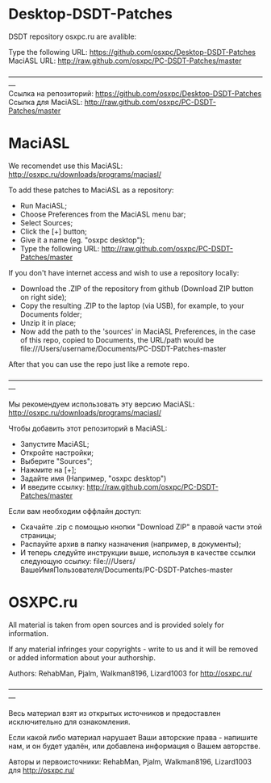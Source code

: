 # Desktop-DSDT-Patches
DSDT repository osxpc.ru are avalible:

Type the following URL: https://github.com/osxpc/Desktop-DSDT-Patches  
MaciASL URL:            http://raw.github.com/osxpc/PC-DSDT-Patches/master   
 
––––––––––––––––––––––––––––––––––––––––––––––––––––––––––––––––––––––––––   
Ссылка на репозиторий: https://github.com/osxpc/Desktop-DSDT-Patches    
Ссылка для MaciASL:    http://raw.github.com/osxpc/PC-DSDT-Patches/master   


# MaciASL
We recomendet use this MaciASL: http://osxpc.ru/downloads/programs/maciasl/

To add these patches to MaciASL as a repository:
- Run MaciASL;
- Choose Preferences from the MaciASL menu bar;
- Select Sources;
- Click the [+] button;
- Give it a name (eg. "osxpc desktop");
- Type the following URL: http://raw.github.com/osxpc/PC-DSDT-Patches/master

If you don't have internet access and wish to use a repository locally:
- Download the .ZIP of the repository from github (Download ZIP button on right side);
- Copy the resulting .ZIP to the laptop (via USB), for example, to your Documents folder;
- Unzip it in place;
- Now add the path to the 'sources' in MaciASL Preferences, in the case of this repo, copied to Documents, the URL/path would be file:///Users/username/Documents/PC-DSDT-Patches-master

After that you can use the repo just like a remote repo.

––––––––––––––––––––––––––––––––––––––––––––––––––––––––––––––––––––––––––

Мы рекомендуем использовать эту версию MaciASL: http://osxpc.ru/downloads/programs/maciasl/

Чтобы добавить этот репозиторий в MaciASL:
- Запустите MaciASL;
- Откройте настройки;
- Выберите "Sources";
- Нажмите на [+];
- Задайте имя (Например, "osxpc desktop")
- И введите ссылку: http://raw.github.com/osxpc/PC-DSDT-Patches/master

Если вам необходим оффлайн доступ:
- Скачайте .zip c помощью кнопки "Download ZIP" в правой части этой страницы;
- Распауйте архив в папку назначения (например, в документы);
- И теперь следуйте инструкции выше, используя в качестве ссылки следующую ссылку: file:///Users/ВашеИмяПользователя/Documents/PC-DSDT-Patches-master

# OSXPC.ru

All material is taken from open sources and is provided solely for information.

If any material infringes your copyrights - write to us and it will be removed or added information about your authorship.

Authors: RehabMan, Pjalm, Walkman8196, Lizard1003 for http://osxpc.ru/

––––––––––––––––––––––––––––––––––––––––––––––––––––––––––––––––––––––––––

Весь материал взят из открытых источников и предоставлен исключительно для ознакомления.

Если какой либо материал нарушает Ваши авторские права - напишите нам, и он будет удалён, или добавлена информация о Вашем авторстве.

Авторы и первоисточники: RehabMan, Pjalm, Walkman8196, Lizard1003 для http://osxpc.ru/
